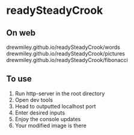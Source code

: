 # readySteadyCrook

## On web

drewmiley.github.io/readySteadyCrook/words
drewmiley.github.io/readySteadyCrook/pictures
drewmiley.github.io/readySteadyCrook/fibonacci

## To use

1) Run http-server in the root directory
2) Open dev tools
3) Head to outputted localhost port
4) Enter desired inputs
5) Enjoy the console updates
6) Your modified image is there
